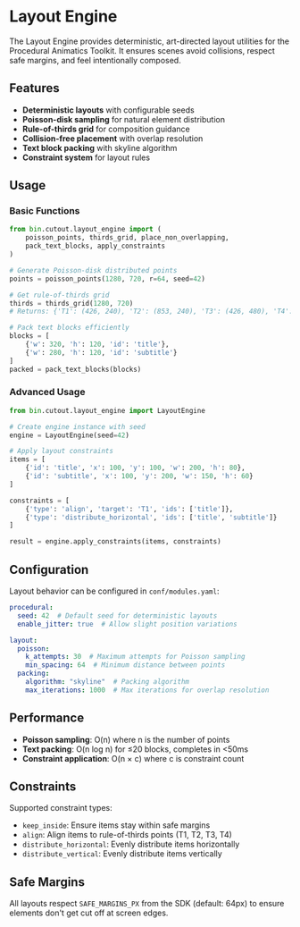 # Layout Engine

The Layout Engine provides deterministic, art-directed layout utilities for the Procedural Animatics Toolkit. It ensures scenes avoid collisions, respect safe margins, and feel intentionally composed.

## Features

- **Deterministic layouts** with configurable seeds
- **Poisson-disk sampling** for natural element distribution
- **Rule-of-thirds grid** for composition guidance
- **Collision-free placement** with overlap resolution
- **Text block packing** with skyline algorithm
- **Constraint system** for layout rules

## Usage

### Basic Functions

```python
from bin.cutout.layout_engine import (
    poisson_points, thirds_grid, place_non_overlapping,
    pack_text_blocks, apply_constraints
)

# Generate Poisson-disk distributed points
points = poisson_points(1280, 720, r=64, seed=42)

# Get rule-of-thirds grid
thirds = thirds_grid(1280, 720)
# Returns: {'T1': (426, 240), 'T2': (853, 240), 'T3': (426, 480), 'T4': (853, 480)}

# Pack text blocks efficiently
blocks = [
    {'w': 320, 'h': 120, 'id': 'title'},
    {'w': 280, 'h': 120, 'id': 'subtitle'}
]
packed = pack_text_blocks(blocks)
```

### Advanced Usage

```python
from bin.cutout.layout_engine import LayoutEngine

# Create engine instance with seed
engine = LayoutEngine(seed=42)

# Apply layout constraints
items = [
    {'id': 'title', 'x': 100, 'y': 100, 'w': 200, 'h': 80},
    {'id': 'subtitle', 'x': 100, 'y': 200, 'w': 150, 'h': 60}
]

constraints = [
    {'type': 'align', 'target': 'T1', 'ids': ['title']},
    {'type': 'distribute_horizontal', 'ids': ['title', 'subtitle']}
]

result = engine.apply_constraints(items, constraints)
```

## Configuration

Layout behavior can be configured in `conf/modules.yaml`:

```yaml
procedural:
  seed: 42  # Default seed for deterministic layouts
  enable_jitter: true  # Allow slight position variations

layout:
  poisson:
    k_attempts: 30  # Maximum attempts for Poisson sampling
    min_spacing: 64  # Minimum distance between points
  packing:
    algorithm: "skyline"  # Packing algorithm
    max_iterations: 1000  # Max iterations for overlap resolution
```

## Performance

- **Poisson sampling**: O(n) where n is the number of points
- **Text packing**: O(n log n) for ≤20 blocks, completes in <50ms
- **Constraint application**: O(n × c) where c is constraint count

## Constraints

Supported constraint types:

- `keep_inside`: Ensure items stay within safe margins
- `align`: Align items to rule-of-thirds points (T1, T2, T3, T4)
- `distribute_horizontal`: Evenly distribute items horizontally
- `distribute_vertical`: Evenly distribute items vertically

## Safe Margins

All layouts respect `SAFE_MARGINS_PX` from the SDK (default: 64px) to ensure elements don't get cut off at screen edges.
